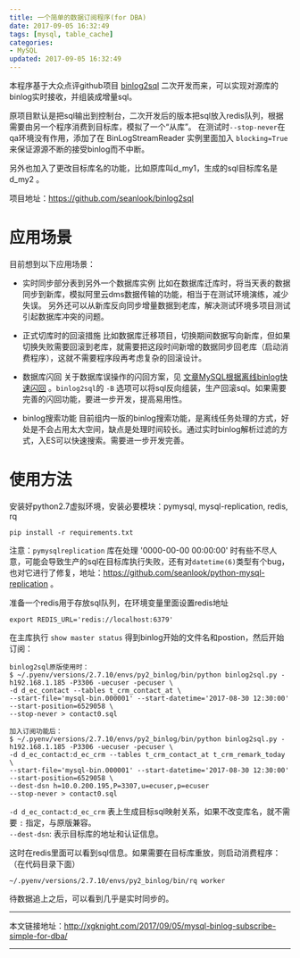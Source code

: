 ```yaml
---
title: 一个简单的数据订阅程序(for DBA)
date: 2017-09-05 16:32:49
tags: [mysql, table_cache]
categories:
- MySQL
updated: 2017-09-05 16:32:49
---
```


本程序基于大众点评github项目 [binlog2sql](https://github.com/danfengcao/binlog2sql) 二次开发而来，可以实现对源库的binlog实时接收，并组装成增量sql。

原项目默认是把sql输出到控制台，二次开发后的版本把sql放入redis队列，根据需要由另一个程序消费到目标库，模拟了一个“从库”。
在测试时`--stop-never`在qa环境没有作用，添加了在 BinLogStreamReader 实例里面加入 `blocking=True` 来保证源源不断的接受binlog而不中断。

另外也加入了更改目标库名的功能，比如原库叫d_my1，生成的sql目标库名是 d_my2 。

项目地址：https://github.com/seanlook/binlog2sql

# 应用场景
目前想到以下应用场景：

- 实时同步部分表到另外一个数据库实例 
  比如在数据库迁库时，将当天表的数据同步到新库，模拟阿里云dms数据传输的功能，相当于在测试环境演练，减少失误。 
  另外还可以从新库反向同步增量数据到老库，解决测试环境多项目测试引起数据库冲突的问题。

- 正式切库时的回滚措施 
  比如数据库迁移项目，切换期间数据写向新库，但如果切换失败需要回滚到老库，就需要把这段时间新增的数据同步回老库（启动消费程序），这就不需要程序段再考虑复杂的回滚设计。

- 数据库闪回 
  关于数据库误操作的闪回方案，见 [文章MySQL根据离线binlog快速闪回](http://xgknight.com/2017/03/03/mysql-flashback_use_purged-binlog/) 。`binlog2sql`的 `-B` 选项可以将sql反向组装，生产回滚sql。如果需要完善的闪回功能，要进一步开发，提高易用性。

- binlog搜索功能 
  目前组内一版的binlog搜索功能，是离线任务处理的方式，好处是不会占用太大空间，缺点是处理时间较长。通过实时binlog解析过滤的方式，入ES可以快速搜索。需要进一步开发完善。
  
<!-- more -->


# 使用方法
安装好python2.7虚拟环境，安装必要模块：pymysql, mysql-replication, redis, rq
```
pip install -r requirements.txt
```

注意：`pymysqlreplication` 库在处理 '0000-00-00 00:00:00' 时有些不尽人意，可能会导致生产的sql在目标库执行失败，还有对`datetime(6)`类型有个bug，也对它进行了修复，地址：https://github.com/seanlook/python-mysql-replication 。

准备一个redis用于存放sql队列，在环境变量里面设置redis地址
```
export REDIS_URL='redis://localhost:6379'
```
在主库执行 `show master status` 得到binlog开始的文件名和postion，然后开始订阅：
```
binlog2sql原版使用时：
$ ~/.pyenv/versions/2.7.10/envs/py2_binlog/bin/python binlog2sql.py -h192.168.1.185 -P3306 -uecuser -pecuser \
-d d_ec_contact --tables t_crm_contact_at \
--start-file='mysql-bin.000001' --start-datetime='2017-08-30 12:30:00' --start-position=6529058 \
--stop-never > contact0.sql

加入订阅功能后：
$ ~/.pyenv/versions/2.7.10/envs/py2_binlog/bin/python binlog2sql.py -h192.168.1.185 -P3306 -uecuser -pecuser \
-d d_ec_contact:d_ec_crm --tables t_crm_contact_at t_crm_remark_today \
--start-file='mysql-bin.000001' --start-datetime='2017-08-30 12:30:00' --start-position=6529058 \
--dest-dsn h=10.0.200.195,P=3307,u=ecuser,p=ecuser
--stop-never > contact0.sql
```

`-d d_ec_contact:d_ec_crm` 表上生成目标sql映射关系，如果不改变库名，就不需要 `:` 指定，与原版兼容。  
`--dest-dsn`: 表示目标库的地址和认证信息。

这时在redis里面可以看到sql信息。如果需要在目标库重放，则启动消费程序：（在代码目录下面）
```
~/.pyenv/versions/2.7.10/envs/py2_binlog/bin/rq worker
```
待数据追上之后，可以看到几乎是实时同步的。


---

本文链接地址：http://xgknight.com/2017/09/05/mysql-binlog-subscribe-simple-for-dba/

---
